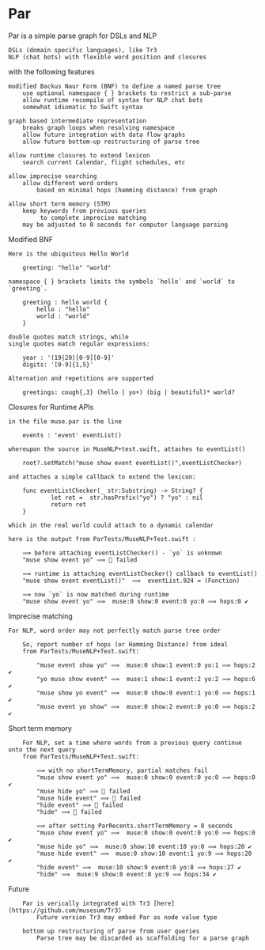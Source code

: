 # Par

Par is a simple parse graph for DSLs and NLP

    DSLs (domain specific languages), like Tr3
    NLP (chat bots) with flexible word position and closures

with the following features

    modified Backus Naur Form (BNF) to define a named parse tree
        use optional namespace { } brackets to restrict a sub-parse
        allow runtime recompile of syntax for NLP chat bots
        somewhat idiomatic to Swift syntax

    graph based intermediate representation
        breaks graph loops when resolving namespace
        allow future integration with data flow graphs
        allow future bottom-up restructuring of parse tree

    allow runtime closures to extend lexicon
        search current Calendar, flight schedules, etc

    allow imprecise searching
        allow different word orders
            based on minimal hops (hamming distance) from graph
            
    allow short term memory (STM)
        keep keywords from previous queries
             to complete imprecise matching
        may be adjusted to 0 seconds for computer language parsing
        

Modified BNF

    Here is the ubiquitous Hello World

        greeting: "hello" "world"

    namespace { } brackets limits the symbols `hello` and `world` to `greeting`.

        greeting : hello world {
            hello : "hello"
            world : "world"
        }

    double quotes match strings, while
    single quotes match regular expressions:

        year : '(19|20)[0-9][0-9]'
        digits: '[0-9]{1,5}'

    Alternation and repetitions are supported

        greetings: cough{,3} (hello | yo+) (big | beautiful)* world?

Closures for Runtime APIs

    in the file muse.par is the line

        events : 'event' eventList()

    whereupon the source in MuseNLP+test.swift, attaches to eventList()

        root?.setMatch("muse show event eventList()",eventListChecker)

    and attaches a simple callback to extend the lexicon:

        func eventListChecker(_ str:Substring) -> String? {
                let ret =  str.hasPrefix("yo") ? "yo" : nil
                return ret
        }

    which in the real world could attach to a dynamic calendar
    
    here is the output from ParTests/MuseNLP+Test.swift :
    
        ⟹ before attaching eventListChecker() - `yo` is unknown
        "muse show event yo" ⟹ 🚫 failed
    
        ⟹ runtime is attaching eventListChecker() callback to eventList()
        "muse show event eventList()"  ⟹  eventList.924 = (Function)
    
        ⟹ now `yo` is now matched during runtime
        "muse show event yo" ⟹  muse:0 show:0 event:0 yo:0 ⟹ hops:0 ✔︎

Imprecise matching

    For NLP, word order may not perfectly match parse tree order 
    
        So, report number of hops (or Hamming Distance) from ideal
        from ParTests/MuseNLP+Test.swift:
            
            "muse event show yo" ⟹  muse:0 show:1 event:0 yo:1 ⟹ hops:2 ✔︎
            "yo muse show event" ⟹  muse:1 show:1 event:2 yo:2 ⟹ hops:6 ✔︎
            "muse show yo event" ⟹  muse:0 show:0 event:1 yo:0 ⟹ hops:1 ✔︎
            "muse event yo show" ⟹  muse:0 show:2 event:0 yo:0 ⟹ hops:2 ✔︎

Short term memory 

        For NLP, set a time where words from a previous query continue onto the next query
        from ParTests/MuseNLP+Test.swift:
        
            ⟹ with no shortTermMemory, partial matches fail
            "muse show event yo" ⟹  muse:0 show:0 event:0 yo:0 ⟹ hops:0 ✔︎
            "muse hide yo" ⟹ 🚫 failed
            "muse hide event" ⟹ 🚫 failed
            "hide event" ⟹ 🚫 failed
            "hide" ⟹ 🚫 failed

            ⟹ after setting ParRecents.shortTermMemory = 8 seconds
            "muse show event yo" ⟹  muse:0 show:0 event:0 yo:0 ⟹ hops:0 ✔︎
            "muse hide yo" ⟹  muse:0 show:10 event:10 yo:0 ⟹ hops:20 ✔︎
            "muse hide event" ⟹  muse:0 show:10 event:1 yo:9 ⟹ hops:20 ✔︎
            "hide event" ⟹  muse:10 show:9 event:0 yo:8 ⟹ hops:27 ✔︎
            "hide" ⟹  muse:9 show:8 event:8 yo:9 ⟹ hops:34 ✔︎
        
Future

        Par is verically integrated with Tr3 [here](https://github.com/musesum/Tr3)
            Future version Tr3 may embed Par as node value type
    
        bottom up restructuring of parse from user queries
            Parse tree may be discarded as scaffolding for a parse graph
            
                    

